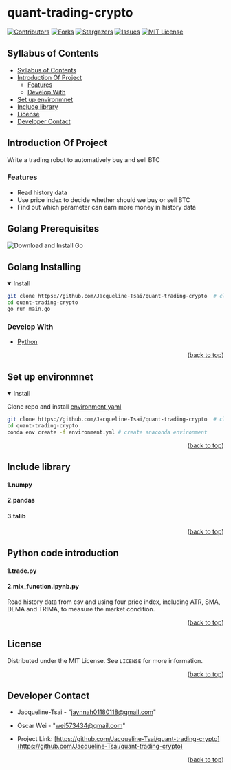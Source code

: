 # quant-trading-crypto

<div id="top"></div>


[![Contributors][contributors-shield]][contributors-url]
[![Forks][forks-shield]][forks-url]
[![Stargazers][stars-shield]][stars-url]
[![Issues][issues-shield]][issues-url]
[![MIT License][license-shield]][license-url]

</div>


## Syllabus of Contents

- [Syllabus of Contents](#syllabus-of-contents)
- [Introduction Of Project](#introduction-of-project)
  - [Features](#features)
  - [Develop With](#develop-with)
- [Set up environmnet](#set-up-environmnet)
- [Include library](#include-library)
- [License](#license)
- [Developer Contact](#developer-contact)


## Introduction Of Project

Write a trading robot to automatively buy and sell BTC

### Features

- Read history data
- Use price index to decide whether should we buy or sell BTC
- Find out which parameter can earn more money in history data

## Golang Prerequisites

![Download and Install Go](https://go.dev/doc/install)

## Golang Installing

<details open>
<summary>Install</summary>

```bash
git clone https://github.com/Jacqueline-Tsai/quant-trading-crypto  # clone
cd quant-trading-crypto
go run main.go
```

### Develop With

* [Python](https://www.python.org/)

<p align="right">(<a href="#top">back to top</a>)</p>


## Set up environmnet

<details open>
<summary>Install</summary>

Clone repo and install [environment.yaml](https://github.com/Jacqueline-Tsai/quant-trading-crypto/master/environment.yaml)


```bash
git clone https://github.com/Jacqueline-Tsai/quant-trading-crypto  # clone
cd quant-trading-crypto
conda env create -f environment.yml # create anaconda environment
```
</details>

<p align="right">(<a href="#top">back to top</a>)</p>


## Include library

#### 1.numpy

#### 2.pandas

#### 3.talib

<p align="right">(<a href="#top">back to top</a>)</p>

## Python code introduction
#### 1.trade.py

#### 2.mix_function.ipynb.py

Read history data from csv and using four price index, including ATR, SMA, DEMA and TRIMA, to measure the market condition.


<p align="right">(<a href="#top">back to top</a>)</p>

## License

Distributed under the MIT License. See `LICENSE` for more information.

<p align="right">(<a href="#top">back to top</a>)</p>


## Developer Contact

- Jacqueline-Tsai - "jaynnah01180118@gmail.com"

- Oscar Wei - "wei573434@gmail.com"


- Project Link: [https://github.com/Jacqueline-Tsai/quant-trading-crypto](https://github.com/Jacqueline-Tsai/quant-trading-crypto)

<p align="right">(<a href="#top">back to top</a>)</p>


<!-- MARKDOWN LINKS & IMAGES -->
<!-- https://www.markdownguide.org/basic-syntax/#reference-style-links -->
[contributors-shield]: https://img.shields.io/github/contributors/Jacqueline-Tsai/quant-trading-crypto.svg?style=for-the-badge
[contributors-url]: https://github.com/Jacqueline-Tsai/quant-trading-crypto/graphs/contributors
[forks-shield]: https://img.shields.io/github/forks/Jacqueline-Tsai/quant-trading-crypto.svg?style=for-the-badge
[forks-url]: https://github.com/Jacqueline-Tsai/quant-trading-crypto/members
[stars-shield]: https://img.shields.io/github/stars/Jacqueline-Tsai/quant-trading-crypto.svg?style=for-the-badge
[stars-url]: https://github.com/Jacqueline-Tsai/quant-trading-crypto/stargazers
[issues-shield]: https://img.shields.io/github/issues/Jacqueline-Tsai/quant-trading-crypto.svg?style=for-the-badge
[issues-url]: https://github.com/Jacqueline-Tsai/quant-trading-crypto/issues
[license-shield]: https://img.shields.io/github/license/Jacqueline-Tsai/quant-trading-crypto.svg?style=for-the-badge
[license-url]: https://github.com/Jacqueline-Tsai/quant-trading-crypto/blob/master/LICENSE
